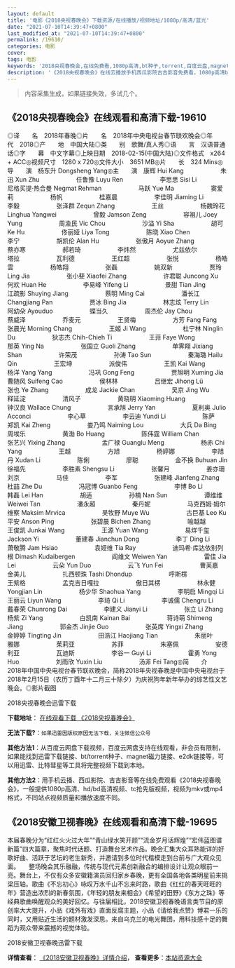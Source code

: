 ```yaml
---
layout: default
title: '电影《2018央视春晚会》下载资源/在线播放/视频地址/1080p/高清/蓝光'
date: "2021-07-10T14:39:47+0800"
last_modified_at: "2021-07-10T14:39:47+0800"
permalink: /19610/
categories: 电影
cover:
tags: 电影
keywords: '2018央视春晚会,在线免费看,1080p高清,bt种子,torrent,百度云盘,magnet,磁力链,迅雷下载资源'
description: '《2018央视春晚会》在线云播放手机西瓜影院吉吉影音免费看，1080p高清bd/hd未删减完整版和tc抢先枪版，mkv/mp4格式，附带bt/torrent种子、magnet/磁力链、百度云盘、网盘资源迅雷下载链接'
---
```


>内容采集生成，如果链接失效，多试几个。


## 《2018央视春晚会》在线观看和高清下载-19610

◎译　　名　2018年春晚◎片　　名　2018年中央电视台春节联欢晚会◎年　　代　2018◎产　　地　中国大陆◎类　　别　歌舞/真人秀◎语　　言　汉语普通话◎字　　幕　中文字幕◎上映日期　2018-02-15(中国大陆)◎文件格式　x264 + ACC◎视频尺寸　1280 x 720◎文件大小　3651 MB◎片　　长　324 Mins◎导　　演　杨东升 Dongsheng Yang◎主　　演　康辉 Hui Kang　　　　　　朱迅 Xun Zhu　　　　　　任鲁豫 Luyu Ren　　　　　　李思思 Sisi Li　　　　　　尼格买提·热合曼 Negmat Rehman　　　　　　马跃 Yue Ma　　　　　　窦爱莉　　　　　　杨帆　　　　　　桂嘉晨　　　　　　李佳明 Jiaming Li　　　　　　李毅　　　　　　张泽群 Zequn Zhang　　　　　　王丝　　　　　　杨魏玲花 Linghua Yangwei　　　　　　曾毅 Jamson Zeng　　　　　　容祖儿 Joey Yung　　　　　　周渝民 Vic Chou　　　　　　沙溢 Yi Sha　　　　　　胡可 Ke Hu　　　　　　佟丽娅 Liya Tong　　　　　　陈晓 Xiao Chen　　　　　　李宁　　　　　　胡凯伦 Alan Hu　　　　　　张傲月 Aoyue Zhang　　　　　　蔡亦寒　　　　　　郝若琦　　　　　　李炜然　　　　　　尤兹依尔　　　　　　塔拉　　　　　　瓦利德　　　　　　王红超　　　　　　张悦　　　　　　杨皓雲　　　　　　杨皓翔　　　　　　张磊　　　　　　姚双新　　　　　　贾玲 Ling Jia　　　　　　张小斐 Xiaofei Zhang　　　　　　许君聪 Juncong Xu　　　　　　何欢 Huan He　　　　　　李易峰 Yifeng Li　　　　　　景甜 Tian Jing　　　　　　江疏影 Shuying Jiang　　　　　　蔡明 Ming Cai　　　　　　潘长江 Changjiang Pan　　　　　　贾冰 Bing Jia　　　　　　林志炫 Terry Lin　　　　　　阿幼朵 Ayouduo　　　　　　蝶当久　　　　　　周杰伦 Jay Chou　　　　　　蔡威泽　　　　　　乔麦元　　　　　　王贤梅　　　　　　方芳 Fang Fang　　　　　　张晨光 Morning Chang　　　　　　王姬 Ji Wang　　　　　　杜宁林 Ninglin Du　　　　　　狄志杰 Chih-Chieh Ti　　　　　　王菲 Faye Wong　　　　　　那英 Ying Na　　　　　　张国立 Guoli Zhang　　　　　　单霁翔 Jixiang Shan　　　　　　许荣茂　　　　　　孙涛 Tao Sun　　　　　　秦海璐 Hailu Qin　　　　　　王宏坤　　　　　　派俊伟　　　　　　王凯 Kai Wang　　　　　　杨洋 Yang Yang　　　　　　冯巩 Gong Feng　　　　　　贾旭明 Xuming Jia　　　　　　曹随风 Suifeng Cao　　　　　　侯林林　　　　　　吕继宏 Jihong Lü　　　　　　张也 Ye Zhang　　　　　　成龙 Jackie Chan　　　　　　吴京 Jing Wu　　　　　　释延淀　　　　　　清风子　　　　　　黄晓明 Xiaoming Huang　　　　　　钟汉良 Wallace Chung　　　　　　言承旭 Jerry Yan　　　　　　夏利奥 Julio Acconci　　　　　　李心草　　　　　　李云迪 Yundi Li　　　　　　陈萨　　　　　　郑凯 Kai Zheng　　　　　　娄乃鸣 Naiming Lou　　　　　　大兵 Da Bing　　　　　　周埃乐　　　　　　黄渤 Bo Huang　　　　　　陈伟霆 William Chan　　　　　　张艺兴 Yixing Zhang　　　　　　孟广禄 Guanglu Meng　　　　　　杨赤 Chi Yang　　　　　　王越　　　　　　方旭　　　　　　杨婷娜　　　　　　李旭丹 Xudan Li　　　　　　陈俐　　　　　　廖聪　　　　　　金不换 Buhuan Jin　　　　　　徐福先　　　　　　李胜素 Shengsu Li　　　　　　张馨月　　　　　　姜亦珊　　　　　　刘京　　　　　　马佳　　　　　　李军　　　　　　张建峰 Jianfeng Zhang　　　　　　杜喆 Zhe Du　　　　　　冯冠博 Guanbo Feng　　　　　　李博 Bo Li　　　　　　韩磊 Lei Han　　　　　　胡适　　　　　　孙楠 Nan Sun　　　　　　谭维维 Weiwei Tan　　　　　　潘永超　　　　　　秦丹妮　　　　　　马克西姆·姆尔维察 Maksim Mrvica　　　　　　吴牧野 Muye Wu　　　　　　古巨基 Leo Ku　　　　　　平安 Anson Ping　　　　　　张碧晨 Bichen Zhang　　　　　　喻越越　　　　　　王俊凯 Junkai Wang　　　　　　王源 Yuan Wang　　　　　　易烊千玺 Jackson Yi　　　　　　董建春 Jianchun Dong　　　　　　李丁 Ding Li　　　　　　萧敬腾 Jam Hsiao　　　　　　袁娅维 Tia Ray　　　　　　迪玛希·库达依别列根 Dimash Kudaibergen　　　　　　阎维文 Weiwen Yan　　　　　　雷佳 Jia Lei　　　　　　云朵 Yun Duo　　　　　　云飞 Yun Fei　　　　　　曹芙嘉　　　　　　金美儿　　　　　　扎西顿珠 Tashi Dhondup　　　　　　呼斯楞　　　　　　王紫格　　　　　　孟克吉日嘎拉　　　　　　傲日其楞　　　　　　林永健 Yongjian Lin　　　　　　杨少华 Shaohua Yang　　　　　　李明启 Mingqi Li　　　　　　王丽云 Liyun Wang　　　　　　李琦 Qi Li　　　　　　李诚儒 Chengru Li　　　　　　戴春荣 Chunrong Dai　　　　　　李建义 Jianyi Li　　　　　　张立 Li Zhang　　　　　　杨紫 Zi Yang　　　　　　白凯南 Kainan Bai　　　　　　蒋诗萌 Shimeng Jiang　　　　　　郭金杰 Jinjie Guo　　　　　　张英席 Yingxi Zhang　　　　　　金婷婷 Tingting Jin　　　　　　田浩江 Haojiang Tian　　　　　　朱丽叶　　　　　　雅娜　　　　　　茱莉亚　　　　　　苏菲　　　　　　朱塞佩　　　　　　安德利亚　　　　　　瓦迪斯　　　　　　李谷一 Guyi Li　　　　　　霍勇 Yong Huo　　　　　　刘雨欣 Yuxin Liu　　　　　　汤非 Fei Tang◎简　　介　　2018年中国中央电视台春节联欢晚会，简称2018年央视春晚是中国中央电视台于2018年2月15日（农历丁酉年十二月三十除夕）为庆祝狗年新年举办的综艺性文艺晚会。◎影片截图


2018央视春晚会迅雷下载

**下载地址**： [在线观看下载 《2018央视春晚会》](https://www.993dy.com//vod-detail-id-29431.html) 


**无法下载?**：`如果迅雷因版权原因无法下载，关注微信公众号 `

**其他方法1**：从百度云网盘下载视频，百度云网盘支持在线观看，非会员有限制，如果能找到迅雷下载链接、bt/torrent种子、magnet磁力链接、e2dk链接等，可以用迅雷、比特彗星等工具将完整视频下载到本地。

**其他方法2**：用手机云播、西瓜影院、吉吉影音等在线免费观看《2018央视春晚会》，一般提供1080p高清、hd/bd高清视频、tc抢先版视频，视频为mkv或mp4格式，不同站点视频质量和播放速度不同。


## 《2018安徽卫视春晚》在线观看和高清下载-19695

本届春晚分为“红红火火过大年”“青山绿水笑开颜”“流金岁月话辉煌”“宏伟蓝图谱新篇”四大篇章，聚焦时代话题、打造舞台艺术作品。晚会汇集大众耳熟能详的好歌好曲、活跃于艺坛的老生新秀，并邀请到多位时代楷模走到台前与广大观众见面。　　整场晚会其乐融融，传统与现代元素创新融合的编排设计让观众眼前一亮。舞台上，不仅有众多安徽籍演员回归家乡春晚，更有全国各地各类明星前来挑梁压轴。歌曲《不忘初心》咏叹万水千山不忘来时路，歌曲《红红的春天旺旺的年》营造出浓烈的新春氛围，《年轻的朋友来相会》《希望的田野》《东方之珠》等经典歌曲唤醒观众的美好回忆。与往届相比，2018安徽卫视春晚语言类节目的原创率大大提升，小品《戏外有戏》直面反腐主题，小品《请给我点赞》博君一乐的同时，又用贴近生活的题材激发深思。来自乌克兰的电光舞团，用科技感十足的舞蹈为观众带来震撼的视觉体验。


2018安徽卫视春晚迅雷下载

**详情查看**： [《2018安徽卫视春晚》详情介绍](/movie/19695/)， **查看更多**：[本站资源大全](/movie/t/all/)

